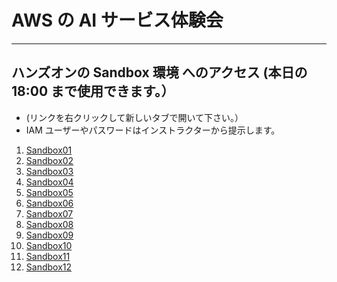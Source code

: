 # AWS の AI サービス体験会

---
## ハンズオンの Sandbox 環境 へのアクセス (本日の 18:00 まで使用できます。）

* (リンクを右クリックして新しいタブで開いて下さい。）
* IAM ユーザーやパスワードはインストラクターから提示します。

1. [Sandbox01](https://314146301760.signin.aws.amazon.com/console)
1. [Sandbox02](https://535002877232.signin.aws.amazon.com/console)
1. [Sandbox03](https://879381248716.signin.aws.amazon.com/console)
1. [Sandbox04](https://418295696229.signin.aws.amazon.com/console)
1. [Sandbox05](https://412381778548.signin.aws.amazon.com/console)
1. [Sandbox06](https://361769601548.signin.aws.amazon.com/console)
1. [Sandbox07](https://084375545701.signin.aws.amazon.com/console)
1. [Sandbox08](https://600627330084.signin.aws.amazon.com/console)
1. [Sandbox09](https://235494800464.signin.aws.amazon.com/console)
1. [Sandbox10](https://140023387905.signin.aws.amazon.com/console)
1. [Sandbox11](https://559050236752.signin.aws.amazon.com/console)
1. [Sandbox12](https://863518441980.signin.aws.amazon.com/console)
   <!--
1. [Sandbox13](https://396913701787.signin.aws.amazon.com/console)
1. [Sandbox14](https://034362053786.signin.aws.amazon.com/console)
1. [Sandbox15](https://864899829214.signin.aws.amazon.com/console)
1. [Sandbox16](https://731715767208.signin.aws.amazon.com/console)
1. [Sandbox17](https://118218616371.signin.aws.amazon.com/console)
1. [Sandbox18](https://681414095131.signin.aws.amazon.com/console)
1. [Sandbox19](https://036943221048.signin.aws.amazon.com/console)
-->
1. [Sandbox99](https://600627346881.signin.aws.amazon.com/console)   

---

## Amazon Rekognition ハンズオン

1. **割り当てられた Sandobox** 環境の AWS マネジメントコンソールにサインインして下さい。
1. **東京リージョン** を選択している状態にして下さい。
1. ページ上部の検索入力エリアに `reko` と入力し、Amazon Rekognition のコンソールを開いて下さい。
1. 以降、インストラクターのガイドに基づき操作してください。

* 猫の画像 : `https://tnobep-demo-public.s3.ap-northeast-1.amazonaws.com/cat.jpg`
* 桜の画像 : `https://tnobep-demo-public.s3.ap-northeast-1.amazonaws.com/cherry.jpg`
* ギターを演奏している画像 : `https://tnobep-demo-public.s3.ap-northeast-1.amazonaws.com/guitar.png`
* 自動車の画像 : `https://tnobep-demo-public.s3.ap-northeast-1.amazonaws.com/car-woods.jpg`
* トランプ大統領の画像 : `https://tnobep-demo-public.s3.ap-northeast-1.amazonaws.com/Trump.jpg`
* ジェフ・ベゾスの画像 : `https://tnobep-demo-public.s3.ap-northeast-1.amazonaws.com/jeff2.jpg`  
* 岸田元首相の画像 : `https://tnobep-demo-public.s3.ap-northeast-1.amazonaws.com/kishida.jpeg`  
* 文字を含む画像 1 : `https://tnobep-demo-public.s3.ap-northeast-1.amazonaws.com/blog-title1.jpg`  
* 文字を含む画像 2 : `https://tnobep-demo-public.s3.ap-northeast-1.amazonaws.com/blog-title2.jpg`  

---
## Amazon Polly ハンズオン

* Amazon Polly の機能を体験できるアプリケーションを使ってみましょう。
    - [**PollyNotes**](https://demo.d3u2kpfgi4qdpw.amplifyapp.com) (リンクを右クリックして新しいタブで開いて下さい。）
        - ログイン ID とパスワードはインストラクターよりご案内します。
 
---
## Amazon Transcribe ハンズオン
  
1. **割り当てられた Sandobox** 環境の AWS マネジメントコンソールにサインインして下さい。
1. **東京リージョン** を選択している状態にして下さい。
1. ページ上部の検索入力エリアに `transcribe` と入力し、Amazon Rekognition のコンソールを開いて下さい。
1. 以降、インストラクターのガイドに基づき操作してください。

* 音声ファイル： `s3://tnobep-demo-public/edo.mp3`

---

## Amazon Bedrock ハンズオン

* Amazon Bedrock の基盤モデルを使用し、チャットや画像生成を試してみましょう
    - [**Generative AI Use Cases on AWS (Gen U)**](https://dzi8ysmbqjrv9.cloudfront.net/)  (リンクを右クリックして新しいタブで開いて下さい。）
        - ログイン ID とパスワードはインストラクターよりご案内します。
        - サインイン後、下記のメッセージが表示されたら、**スキップ** を選択して下さい。
            - 「アカウントの復旧には確認済みの連絡先が必要です」
        - チャットで以下のプロンプトを試してみましょう
            - 正しい回答が得られているかも確認してみましょう。同じ質問を何度か繰り返してきいてみましょう。
            - 1.
                ```
                ショッピングサイトで有名なAmazon社を創設したのは誰でしょう？
                ```
            - 2.
                ```
                次の要件を満たす JavaScriptを含むHTMLを生成して下さい。ページの背景色は青です。ボタンをクリックすると、大きな見出しでフォントの色が白のHelloと表示されます。
                ```
            - 3.
                ```
                （ご自身の会社や組織）では社員が結婚するときに何日間休暇をもらえますか？
                ```
            - 4.
                ```
                東京の明日の天気はどうなるでしょうか？
                ```

        - 画像生成で次のプロンプトを試してみましょう。**画像生成数 は 1 にして下さい。**
          ```
          柴犬が草原で楽しそうに走り回っている。
          ```
          - **おすすめの StylePreset** を選択してみましょう
          - **Seed** の値を変更してみましょう

---

## Amazon Bedrock ナレッジベース作成 ハンズオン
* **Sandobox** 環境を使用します。
* [こちらのページ](https://github.com/tetsuo-nobe/bedrock-work/tree/main/knowledgebase) を開いて下さい。

  



